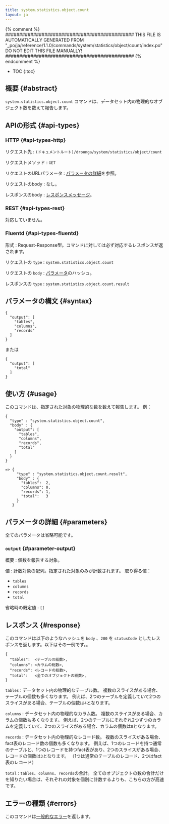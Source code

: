 ```yaml
---
title: system.statistics.object.count
layout: ja
---
```


{% comment %}
##############################################
  THIS FILE IS AUTOMATICALLY GENERATED FROM
  "_po/ja/reference/1.1.0/commands/system/statistics/object/count/index.po"
  DO NOT EDIT THIS FILE MANUALLY!
##############################################
{% endcomment %}


* TOC
{:toc}

## 概要 {#abstract}

`system.statistics.object.count` コマンドは、データセット内の物理的なオブジェクト数を数えて報告します。

## APIの形式 {#api-types}

### HTTP {#api-types-http}

リクエスト先
: `(ドキュメントルート)/droonga/system/statistics/object/count`

リクエストメソッド
: `GET`

リクエストのURLパラメータ
: [パラメータの詳細](#parameters)を参照。

リクエストのbody
: なし。

レスポンスのbody
: [レスポンスメッセージ](#response)。

### REST {#api-types-rest}

対応していません。

### Fluentd {#api-types-fluentd}

形式
: Request-Response型。コマンドに対しては必ず対応するレスポンスが返されます。

リクエストの `type`
: `system.statistics.object.count`

リクエストの `body`
: [パラメータ](#parameters)のハッシュ。

レスポンスの `type`
: `system.statistics.object.count.result`

## パラメータの構文 {#syntax}

    {
      "output": [
        "tables",
        "columns",
        "records"
      ]
    }

または

    {
      "output": [
        "total"
      ]
    }

## 使い方 {#usage}

このコマンドは、指定された対象の物理的な数を数えて報告します。
例：

    {
      "type" : "system.statistics.object.count",
      "body" : {
        "output": [
          "tables",
          "columns",
          "records",
          "total"
        ]
      }
    }
    
    => {
         "type" : "system.statistics.object.count.result",
         "body" : {
           "tables":  2,
           "columns": 0,
           "records": 1,
           "total":   3
         }
       }


## パラメータの詳細 {#parameters}

全てのパラメータは省略可能です。

### `output` {#parameter-output}

概要
: 個数を報告する対象。

値
: 計数対象の配列。指定された対象のみが計数されます。
  取り得る値：
  
   * `tables`
   * `columns`
   * `records`
   * `total`

省略時の既定値
: `[]`


## レスポンス {#response}

このコマンドは以下のようなハッシュを `body` 、`200` を `statusCode` としたレスポンスを返します。以下はその一例です。。

    {
      "tables":  <テーブルの総数>,
      "columns": <カラムの総数>,
      "records": <レコードの総数>,
      "total":   <全てのオブジェクトの総数>,
    }

`tables`
: データセット内の物理的なテーブル数。
  複数のスライスがある場合、テーブルの個数も多くなります。
  例えば、2つのテーブルを定義していて2つのスライスがある場合、テーブルの個数は`4`となります。

`columns`
: データセット内の物理的なカラム数。
  複数のスライスがある場合、カラムの個数も多くなります。
  例えば、2つのテーブルにそれぞれ2つずつのカラムを定義していて、2つのスライスがある場合、カラムの個数は`8`となります。

`records`
: データセット内の物理的なレコード数。
  複数のスライスがある場合、fact表のレコード数の個数も多くなります。
  例えば、1つのレコードを持つ通常のテーブルと、1つのレコードを持つfact表があり、2つのスライスがある場合、レコードの個数は`3`となります。
  （1つは通常のテーブルのレコード、2つはfact表のレコード）

`total`
: `tables`、`columns`、`records`の合計。
  全てのオブジェクトの数の合計だけを知りたい場合は、それぞれの対象を個別に計数するよりも、こちらの方が高速です。

## エラーの種類 {#errors}

このコマンドは[一般的なエラー](/reference/message/#error)を返します。
